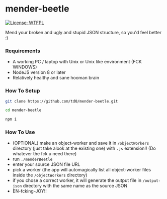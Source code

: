 # mender-beetle
[![License: WTFPL](https://img.shields.io/badge/License-WTFPL-brightgreen.svg)](http://www.wtfpl.net/about/)

Mend your broken and ugly and stupid JSON structure, so you'd feel better :)


### Requirements
- A working PC / laptop with Unix or Unix like environment (FCK WINDOWS)
- NodeJS version 8 or later
- Relatively healthy and sane hooman brain


### How To Setup
```bash
git clone https://github.com/td0/mender-beetle.git

cd mender-beetle

npm i
```


### How To Use
- (OPTIONAL) make an object-worker and save it in `/objectWorkers` directory (just take alook at the existing one) with `.js` extension!! (Do whatever the fck u need there)
- run `./menderBeetle`
- enter your source JSON file URL
- pick a worker (the app will automagically list all object-worker files inside the `/objectWorkers` directory)
- if you chose a correct worker, it will generate the output file in `/output-json` directory with the same name as the source JSON
- EN-fcking-JOY!!

